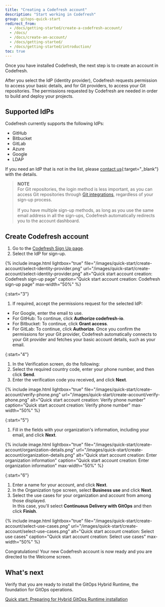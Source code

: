 ```yaml
---
title: "Creating a Codefresh account"
description: "Start working in Codefresh"
group: gitops-quick-start
redirect_from:
  - /docs/getting-started/create-a-codefresh-account/
  - /docs/
  - /docs/create-an-account/
  - /docs/getting-started/
  - /docs/getting-started/introduction/
toc: true
---
```

Once you have installed Codefresh, the next step is to create an account in Codefresh.

After you select the IdP (identity provider), Codefresh requests permission to access your basic details, and for Git providers, to access your Git repositories. 
The permissions requested by Codefresh are needed in order to build and deploy your projects.

## Supported IdPs
Codefresh currently supports the following IdPs:
* GitHub
* Bitbucket
* GitLab 
* Azure
* Google 
* LDAP

If you need an IdP that is not in the list, please [contact us](https://codefresh.io/contact-us/){:target="\_blank"} with the details.


>**NOTE**     
For Git repositories, the login method is less important, as you can access Git repositories through [Git integrations]({{site.baseurl}}/docs/integrations/git-providers/), regardless of your sign-up process. <br><br>
If you have multiple sign-up methods, as long as you use the same email address in all the sign-ups, Codefresh automatically redirects you to the account dashboard.

## Create Codefresh account
1. Go to the [Codefresh Sign Up page](https://g.codefresh.io/signup).  <!---need to change the URL and the screenshot-->
1. Select the IdP for sign-up.  


{% include 
image.html 
lightbox="true" 
file="/images/quick-start/create-account/select-identity-provider.png" 
url="/images/quick-start/create-account/select-identity-provider.png"
alt="Quick start account creation: Codefresh sign-up page" 
caption="Quick start account creation: Codefresh sign-up page" 
max-width="50%" 
%}

{:start="3"}
1. If required, accept the permissions request for the selected IdP:
  * For Google, enter the email to use.
  * For GitHub: To continue, click **Authorize codefresh-io**.
  * For Bitbucket: To continue, click **Grant access**.
  * For GitLab: To continue, click **Authorize**.
  Once you confirm the permissions for your Git provider, Codefresh automatically connects to your Git provider and fetches your basic account details, such as your email.

{:start="4"}
1. In the Verification screen, do the following:
  1. Select the required country code, enter your phone number, and then click **Send**.
  1. Enter the verification code you received, and click **Next**.

{% include 
image.html 
lightbox="true" 
file="/images/quick-start/create-account/verify-phone.png" 
url="/images/quick-start/create-account/verify-phone.png" 
alt="Quick start account creation: Verify phone number" 
caption="Quick start account creation: Verify phone number" 
max-width="50%" 
%}

{:start="5"}
1. Fill in the fields with your organization's information, including your email, and click **Next**. 

{% include 
image.html 
lightbox="true" 
file="/images/quick-start/create-account/organization-details.png" 
url="/images/quick-start/create-account/organization-details.png" 
alt="Quick start account creation: Enter organization information" 
caption="Quick start account creation: Enter organization information" 
max-width="50%" 
%}

{:start="6"}
1. Enter a name for your account, and click **Next**.
1. In the Organization type screen, select **Business use** and click **Next**.
1. Select the use cases for your organization and account from among those displayed.  
  In this case, you'll select **Continuous Delivery with GitOps** and then click **Finish**. 

{% include 
image.html 
lightbox="true" 
file="/images/quick-start/create-account/select-use-cases.png" 
url="/images/quick-start/create-account/select-use-cases.png" 
alt="Quick start account creation: Select use cases" 
caption="Quick start account creation: Select use cases" 
max-width="50%" 
%}

Congratulations! Your new Codefresh account is now ready and you are directed to the Welcome screen.


## What's next
Verify that you are ready to install the GitOps Hybrid Runtime, the foundation for GitOps operations. 

[Quick start: Preparing for Hybrid GitOps Runtime installation]({{site.baseurl}}/docs/gitops-quick-start/gitops-runtimes/verify-requirements/)





